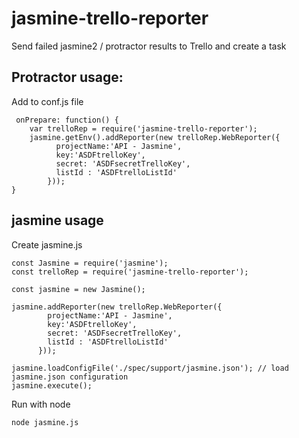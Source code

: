# jasmine-trello-reporter

Send failed jasmine2 / protractor results to Trello and create a task

## Protractor usage:

Add to conf.js file
```
 onPrepare: function() {
    var trelloRep = require('jasmine-trello-reporter'); 
    jasmine.getEnv().addReporter(new trelloRep.WebReporter({
          projectName:'API - Jasmine',
          key:'ASDFtrelloKey',
          secret: 'ASDFsecretTrelloKey',
          listId : 'ASDFtrelloListId'
        }));      
}

```

## jasmine usage 

Create jasmine.js 
```
const Jasmine = require('jasmine');
const trelloRep = require('jasmine-trello-reporter');

const jasmine = new Jasmine();

jasmine.addReporter(new trelloRep.WebReporter({
        projectName:'API - Jasmine',
        key:'ASDFtrelloKey',
        secret: 'ASDFsecretTrelloKey',
        listId : 'ASDFtrelloListId'
      }));

jasmine.loadConfigFile('./spec/support/jasmine.json'); // load jasmine.json configuration
jasmine.execute();
```
Run with node
```
node jasmine.js
```